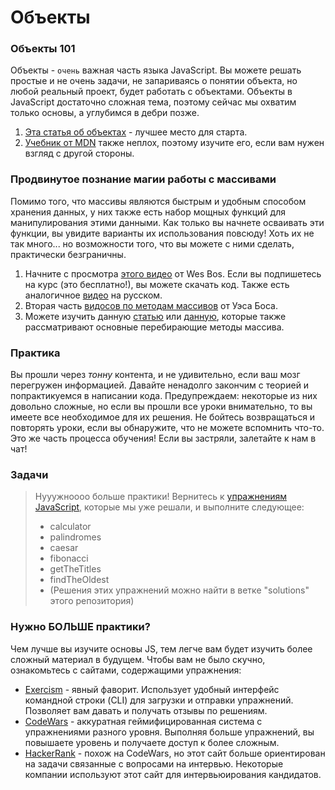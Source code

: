 # Объекты

### Объекты 101

Объекты - `очень` важная часть языка JavaScript. Вы можете решать простые и не очень задачи, не запариваясь о понятии объекта, но любой реальный проект, будет работать с объектами. Объекты в JavaScript достаточно сложная тема, поэтому сейчас мы охватим только основы, а углубимся в дебри позже.

1. [Эта статья об объектах](https://learn.javascript.ru/object) - лучшее место для старта.
2. [Учебник от MDN](https://developer.mozilla.org/ru/docs/Learn/JavaScript/Объекты/Основы) также неплох, поэтому изучите его, если вам нужен взгляд с другой стороны.

### Продвинутое познание магии работы с массивами

Помимо того, что массивы являются быстрым и удобным способом хранения данных, у них также есть набор мощных функций для манипулирования этими данными. Как только вы начнете осваивать эти функции, вы увидите варианты их использования повсюду! Хоть их не так много... но возможности того, что вы можете с ними сделать, практически безграничны.

1. Начните с просмотра [этого видео](https://www.youtube.com/watch?v=HB1ZC7czKRs) от Wes Bos. Если вы подпишетесь на курс \(это бесплатно!\), вы можете скачать код. Также есть аналогичное [видео](https://www.youtube.com/watch?v=0nfvdgMPHZc) <span class="btn-fill btn btn-xs btn-info">на русском</span>.
2. Вторая часть [видосов по методам массивов](https://www.youtube.com/watch?v=QNmRfyNg1lw) от Уэса Боса.
3. Можете изучить данную [статью](https://learn.javascript.ru/array-methods) или [данную](https://puzzleweb.ru/javascript/16_arrays2.php), которые также рассматривают основные перебирающие методы массива.

### Практика

Вы прошли через _тонну_ контента, и не удивительно, если ваш мозг перегружен информацией. Давайте ненадолго закончим с теорией и попрактикуемся в написании кода. Предупреждаем: некоторые из них довольно сложные, но если вы прошли все уроки внимательно, то вы имеете все необходимое для их решения. Не бойтесь возвращаться и повторять уроки, если вы обнаружите, что не можете вспомнить что-то. Это же часть процесса обучения! Если вы застряли, залетайте к нам в чат!

### Задачи

> Нууужноооо больше практики! Вернитесь к [упражнениям JavaScript](https://github.com/TheOdinProject/javascript-exercises), которые мы уже решали, и выполните следующее:
>
> - calculator
> - palindromes
> - caesar
> - fibonacci
> - getTheTitles
> - findTheOldest
> - (Решения этих упражнений можно найти в ветке "solutions" этого репозитория)


### Нужно БОЛЬШЕ практики?

Чем лучше вы изучите основы JS, тем легче вам будет изучить более сложный материал в будущем. Чтобы вам не было скучно, ознакомьтесь с сайтами, содержащими упражнения:

- [Exercism](http://exercism.io/) - явный фаворит. Использует удобный интерфейс командной строки (CLI) для загрузки и отправки упражнений. Позволяет вам давать и получать отзывы по решениям.
- [CodeWars](https://www.codewars.com/) - аккуратная геймифицированная система с упражнениями разного уровня. Выполняя больше упражнений, вы повышаете уровень и получаете доступ к более сложным.
- [HackerRank](https://www.hackerrank.com/) - похож на CodeWars, но этот сайт больше ориентирован на задачи связанные с вопросами на интервью. Некоторые компании используют этот сайт для интервьюирования кандидатов.
